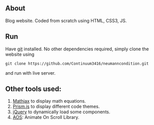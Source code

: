 ## About

Blog website. Coded from scratch using HTML, CSS3, JS.

## Run

Have [git](https://git-scm.com/downloads) installed. No other dependencies required, simply clone the website using
```
git clone https://github.com/Continuum3416/neumanncondition.git
```
and run with live server.

## Other tools used:

1. [Mathjax](https://www.mathjax.org/) to display math equations.
2. [Prism.js](https://prismjs.com/) to display different code themes.
3. [jQuery](https://jquery.com/) to dynamically load some components.
4. [AOS](https://github.com/michalsnik/aos): Animate On Scroll Library.